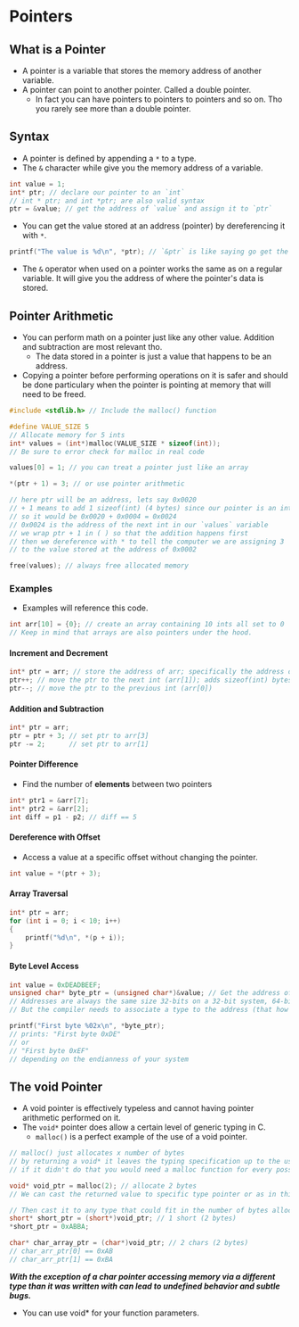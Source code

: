 # Pointers
## What is a Pointer
- A pointer is a variable that stores the memory address of another variable.
- A pointer can point to another pointer. Called a double pointer.
    - In fact you can have pointers to pointers to pointers and so on. Tho you rarely see more than a double pointer.
## Syntax
- A pointer is defined by appending a `*` to a type.
- The `&` character while give you the memory address of a variable.
```c
int value = 1;
int* ptr; // declare our pointer to an `int`
// int * ptr; and int *ptr; are also valid syntax
ptr = &value; // get the address of `value` and assign it to `ptr`
```
- You can get the value stored at an address (pointer) by dereferencing it with `*`.
```c
printf("The value is %d\n", *ptr); // `&ptr` is like saying go get the value stored at the address in `ptr`
```
- The `&` operator when used on a pointer works the same as on a regular variable. It will give you the address of where the pointer's data is stored.
## Pointer Arithmetic
- You can perform math on a pointer just like any other value. Addition and subtraction are most relevant tho.
    - The data stored in a pointer is just a value that happens to be an address.
- Copying a pointer before performing operations on it is safer and should be done particulary when the pointer is pointing at memory that will need to be freed.
```c
#include <stdlib.h> // Include the malloc() function

#define VALUE_SIZE 5
// Allocate memory for 5 ints 
int* values = (int*)malloc(VALUE_SIZE * sizeof(int));
// Be sure to error check for malloc in real code

values[0] = 1; // you can treat a pointer just like an array

*(ptr + 1) = 3; // or use pointer arithmetic

// here ptr will be an address, lets say 0x0020
// + 1 means to add 1 sizeof(int) (4 bytes) since our pointer is an int pointer
// so it would be 0x0020 + 0x0004 = 0x0024
// 0x0024 is the address of the next int in our `values` variable
// we wrap ptr + 1 in ( ) so that the addition happens first
// then we dereference with * to tell the computer we are assigning 3
// to the value stored at the address of 0x0002 

free(values); // always free allocated memory
```
### Examples
- Examples will reference this code.
```c
int arr[10] = {0}; // create an array containing 10 ints all set to 0
// Keep in mind that arrays are also pointers under the hood.
```
#### Increment and Decrement
```c
int* ptr = arr; // store the address of arr; specifically the address of the first element
ptr++; // move the ptr to the next int (arr[1]); adds sizeof(int) bytes
ptr--; // move the ptr to the previous int (arr[0])
```
#### Addition and Subtraction
```c
int* ptr = arr;
ptr = ptr + 3; // set ptr to arr[3]
ptr -= 2;      // set ptr to arr[1] 
```
#### Pointer Difference
- Find the number of **elements** between two pointers
```c
int* ptr1 = &arr[7];
int* ptr2 = &arr[2];
int diff = p1 - p2; // diff == 5
```
#### Dereference with Offset
- Access a value at a specific offset without changing the pointer.
```c
int value = *(ptr + 3);
```
#### Array Traversal
```c
int* ptr = arr;
for (int i = 0; i < 10; i++)
{
    printf("%d\n", *(p + i));
}
```
#### Byte Level Access
```c
int value = 0xDEADBEEF;
unsigned char* byte_ptr = (unsigned char*)&value; // Get the address of value but treat it as an unsigned char address instead of an int address.
// Addresses are always the same size 32-bits on a 32-bit system, 64-bits on a 64-bit system
// But the compiler needs to associate a type to the address (that how adding 1 to an int pointer will move it 4 bytes and not 1 byte)

printf("First byte %02x\n", *byte_ptr);
// prints: "First byte 0xDE"
// or
// "First byte 0xEF"
// depending on the endianness of your system 
```
## The void Pointer
- A void pointer is effectively typeless and cannot having pointer arithmetic performed on it.
- The `void*` pointer does allow a certain level of generic typing in C.
    - `malloc()` is a perfect example of the use of a void pointer.
```c
// malloc() just allocates x number of bytes
// by returning a void* it leaves the typing specification up to the user
// if it didn't do that you would need a malloc function for every possible type

void* void_ptr = malloc(2); // allocate 2 bytes
// We can cast the returned value to specific type pointer or as in this case leave it as a void*

// Then cast it to any type that could fit in the number of bytes allocated
short* short_ptr = (short*)void_ptr; // 1 short (2 bytes)
*short_ptr = 0xABBA;

char* char_array_ptr = (char*)void_ptr; // 2 chars (2 bytes)
// char_arr_ptr[0] == 0xAB
// char_arr_ptr[1] == 0xBA
```
***With the exception of a char pointer accessing memory via a different type than it was written with can lead to undefined behavior and subtle bugs.***

- You can use void* for your function parameters.
